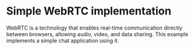 # Simple WebRTC implementation

WebRTC is a technology that enables real-time communication directly
between browsers, allowing audio, video, and data sharing.
This example implements a simple chat application using it.
